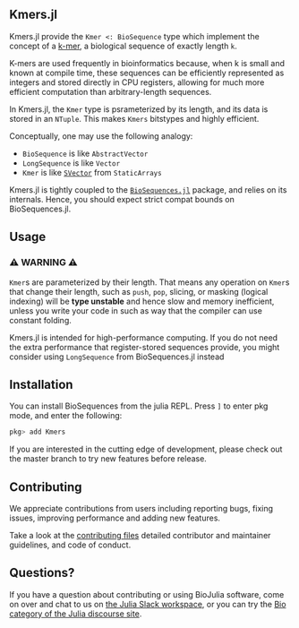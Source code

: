 ## Kmers.jl
Kmers.jl provide the `Kmer <: BioSequence` type which implement the concept of a
[k-mer](https://en.wikipedia.org/wiki/K-mer), a biological sequence of exactly length `k`.


K-mers are used frequently in bioinformatics because, when k is small and known at
compile time, these sequences can be efficiently represented as integers and stored
directly in CPU registers, allowing for much more efficient computation than arbitrary-length sequences.

In Kmers.jl, the `Kmer` type is psrameterized by its length, and its data is stored in an `NTuple`. This makes `Kmers` bitstypes and highly efficient.

Conceptually, one may use the following analogy:
* `BioSequence` is like `AbstractVector`
* `LongSequence` is like `Vector`
* `Kmer` is like [`SVector`](https://github.com/JuliaArrays/StaticArrays.jl) from `StaticArrays`

Kmers.jl is tightly coupled to the
[`BioSequences.jl`](https://github.com/BioJulia/BioSequences.jl) package,
and relies on its internals.
Hence, you should expect strict compat bounds on BioSequences.jl.

## Usage
### ⚠️ WARNING ⚠️
`Kmer`s are parameterized by their length. That means any operation on `Kmer`s that change their length, such as `push`, `pop`, slicing, or masking (logical indexing) will be **type unstable** and hence slow and memory inefficient, unless you write your code in such as way that the compiler can use constant folding.

Kmers.jl is intended for high-performance computing. If you do not need the extra performance that register-stored sequences provide, you might consider using `LongSequence` from BioSequences.jl instead

## Installation
You can install BioSequences from the julia
REPL. Press `]` to enter pkg mode, and enter the following:

```julia
pkg> add Kmers
```

If you are interested in the cutting edge of development, please check out
the master branch to try new features before release.

## Contributing
We appreciate contributions from users including reporting bugs, fixing
issues, improving performance and adding new features.

Take a look at the [contributing files](https://github.com/BioJulia/Contributing)
detailed contributor and maintainer guidelines, and code of conduct.

## Questions?
If you have a question about contributing or using BioJulia software, come
on over and chat to us on [the Julia Slack workspace](https://julialang.org/slack/), or you can try the
[Bio category of the Julia discourse site](https://discourse.julialang.org/c/domain/bio).
